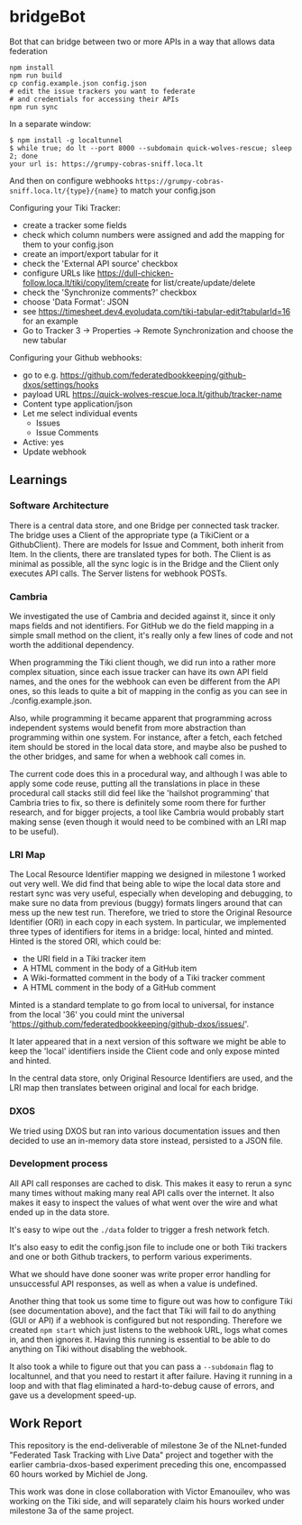 # bridgeBot
Bot that can bridge between two or more APIs in a way that allows data federation

```
npm install
npm run build
cp config.example.json config.json
# edit the issue trackers you want to federate
# and credentials for accessing their APIs
npm run sync
```
In a separate window:
```
$ npm install -g localtunnel
$ while true; do lt --port 8000 --subdomain quick-wolves-rescue; sleep 2; done
your url is: https://grumpy-cobras-sniff.loca.lt
```
And then on configure webhooks `https://grumpy-cobras-sniff.loca.lt/{type}/{name}` to match your config.json


Configuring your Tiki Tracker:
* create a tracker some fields
* check which column numbers were assigned and add the mapping for them to your config.json
* create an import/export tabular for it
* check the 'External API source' checkbox
* configure URLs like https://dull-chicken-follow.loca.lt/tiki/copy/item/create for list/create/update/delete
* check the 'Synchronize comments?' checkbox
* choose 'Data Format': JSON
* see https://timesheet.dev4.evoludata.com/tiki-tabular-edit?tabularId=16 for an example
* Go to Tracker 3 -> Properties -> Remote Synchronization and choose the new tabular

Configuring your Github webhooks:
* go to e.g. https://github.com/federatedbookkeeping/github-dxos/settings/hooks
* payload URL https://quick-wolves-rescue.loca.lt/github/tracker-name
* Content type application/json
* Let me select individual events
  * Issues
  * Issue Comments
* Active: yes
* Update webhook

## Learnings
### Software Architecture
There is a central data store, and one Bridge per connected task tracker.
The bridge uses a Client of the appropriate type (a TikiCient or a GithubClient).
There are models for Issue and Comment, both inherit from Item.
In the clients, there are translated types for both.
The Client is as minimal as possible, all the sync logic is in the Bridge and the Client only executes API calls.
The Server listens for webhook POSTs.

### Cambria
We investigated the use of Cambria and decided against it, since it only maps fields and not identifiers.
For GitHub we do the field mapping in a simple small method on the client, it's really only a few lines of
code and not worth the additional dependency.

When programming the Tiki client though, we did run into a rather more complex situation, since each issue
tracker can have its own API field names, and the ones for the webhook can even be different from the API ones,
so this leads to quite a bit of mapping in the config as you can see in ./config.example.json.

Also, while programming it became apparent that programming across independent systems would benefit from more
abstraction than programming within one system. For instance, after a fetch, each fetched item should be stored
in the local data store, and maybe also be pushed to the other bridges, and same for when a webhook call comes in.

The current code does this in a procedural way, and although I was able to apply some code reuse, putting all the
translations in place in these procedural call stacks still did feel like the 'hailshot programming' that Cambria
tries to fix, so there is definitely some room there for further research, and for bigger projects, a tool like Cambria
would probably start making sense (even though it would need to be combined with an LRI map to be useful).

### LRI Map
The Local Resource Identifier mapping we designed in milestone 1 worked out very well. We did find that being able to
wipe the local data store and restart sync was very useful, especially when developing and debugging, to make sure no
data from previous (buggy) formats lingers around that can mess up the new test run. Therefore, we tried to store the
Original Resource Identifier (ORI) in each copy in each system. In particular, we implemented
three types of identifiers for items in a bridge: local, hinted and minted. Hinted is the stored ORI, which could be:
* the URI field in a Tiki tracker item
* A HTML comment in the body of a GitHub item
* A Wiki-formatted comment in the body of a Tiki tracker comment
* A HTML comment in the body of a GitHub comment

Minted is a standard template to go from local to universal, for instance from the local '36' you could mint
the universal 'https://github.com/federatedbookkeeping/github-dxos/issues/'.

It later appeared that in a next version of this software we might be able to keep the 'local' identifiers inside the Client
code and only expose minted and hinted.

In the central data store, only Original Resource Identifiers are used, and the LRI map then translates between original and local
for each bridge.

### DXOS
We tried using DXOS but ran into various documentation issues and then decided to use an in-memory data store instead, persisted
to a JSON file.

### Development process
All API call responses are cached to disk. This makes it easy to rerun a sync many times without making many real API calls over
the internet. It also makes it easy to inspect the values of what went over the wire and what ended up in the data store.

It's easy to wipe out the `./data` folder to trigger a fresh network fetch.

It's also easy to edit the config.json file to include one or both Tiki trackers and one or both Github trackers, to perform various
experiments.

What we should have done sooner was write proper error handling for unsuccessful API responses, as well as when a value is undefined.

Another thing that took us some time to figure out was how to configure Tiki (see documentation above), and the fact that Tiki will fail
to do anything (GUI or API) if a webhook is configured but not responding. Therefore we created `npm start` which just listens to the
webhook URL, logs what comes in, and then ignores it. Having this running is essential to be able to do anything on Tiki without disabling
the webhook.

It also took a while to figure out that you can pass a `--subdomain` flag to localtunnel, and that you need to restart it after failure.
Having it running in a loop and with that flag eliminated a hard-to-debug cause of errors, and gave us a development speed-up.


## Work Report
This repository is the end-deliverable of milestone 3e of the NLnet-funded "Federated Task Tracking with Live Data" project and together
with the earlier cambria-dxos-based experiment preceding this one, encompassed 60 hours worked by Michiel de Jong.

This work was done in close collaboration with Victor Emanouilev, who was working on the Tiki side, and will separately claim his hours
worked under milestone 3a of the same project.